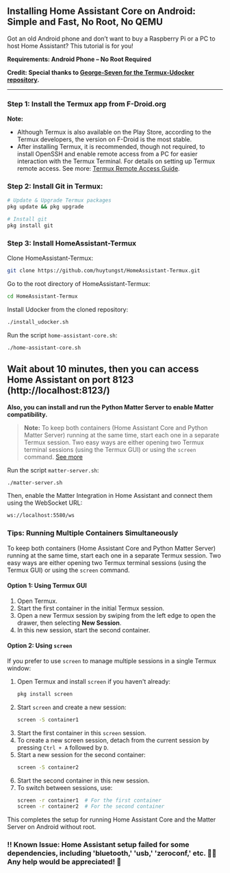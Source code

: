 ## Installing Home Assistant Core on Android: Simple and Fast, No Root, No QEMU

Got an old Android phone and don’t want to buy a Raspberry Pi or a PC to host Home Assistant? This tutorial is for you!

**Requirements: Android Phone – No Root Required**

**Credit: Special thanks to [George-Seven for the Termux-Udocker repository](https://github.com/George-Seven/Termux-Udocker).**

---

### Step 1: Install the Termux app from F-Droid.org

**Note:**
- Although Termux is also available on the Play Store, according to the Termux developers, the version on F-Droid is the most stable.
- After installing Termux, it is recommended, though not required, to install OpenSSH and enable remote access from a PC for easier interaction with the Termux Terminal. For details on setting up Termux remote access. See more: [Termux Remote Access Guide](https://wiki.termux.com/wiki/Remote_Access).

### Step 2: Install Git in Termux:

```bash
# Update & Upgrade Termux packages
pkg update && pkg upgrade

# Install git
pkg install git
```

### Step 3: Install HomeAssistant-Termux

Clone  HomeAssistant-Termux:
```bash
git clone https://github.com/huytungst/HomeAssistant-Termux.git
```

Go to the root directory of HomeAssistant-Termux:

```bash
cd HomeAssistant-Termux
```

Install Udocker from the cloned repository:

```bash
./install_udocker.sh
```

Run the script `home-assistant-core.sh`:

```bash
./home-assistant-core.sh
```

## Wait about 10 minutes, then you can access Home Assistant on port 8123 (http://localhost:8123/)

**Also, you can install and run the Python Matter Server to enable Matter compatibility.**


> **Note:** To keep both containers (Home Assistant Core and Python Matter Server) running at the same time, start each one in a separate Termux session. Two easy ways are either opening two Termux terminal sessions (using the Termux GUI) or using the `screen` command. [See more](#tips-running-multiple-containers-simultaneously)



Run the script `matter-server.sh`:

```bash
./matter-server.sh
```
Then, enable the Matter Integration in Home Assistant and connect them using the WebSocket URL:
```bash
ws://localhost:5580/ws
```


### Tips: Running Multiple Containers Simultaneously

To keep both containers (Home Assistant Core and Python Matter Server) running at the same time, start each one in a separate Termux session. Two easy ways are either opening two Termux terminal sessions (using the Termux GUI) or using the `screen` command.


#### Option 1: Using Termux GUI
1. Open Termux.
2. Start the first container in the initial Termux session.
3. Open a new Termux session by swiping from the left edge to open the drawer, then selecting **New Session**.
4. In this new session, start the second container.

#### Option 2: Using `screen`
If you prefer to use `screen` to manage multiple sessions in a single Termux window:
1. Open Termux and install `screen` if you haven't already:
   ```bash
   pkg install screen
   ```
2. Start `screen` and create a new session:
   ```bash
   screen -S container1
   ```
3. Start the first container in this `screen` session.
4. To create a new screen session, detach from the current session by pressing `Ctrl + A` followed by `D`.
5. Start a new session for the second container:
   ```bash
   screen -S container2
   ```
6. Start the second container in this new session.
7. To switch between sessions, use:
   ```bash
   screen -r container1  # For the first container
   screen -r container2  # For the second container
   ```


This completes the setup for running Home Assistant Core and the Matter Server on Android without root.

### ‼️ Known Issue: Home Assistant setup failed for some dependencies, including 'bluetooth,' 'usb,' 'zeroconf,' etc. 🤖🔧 Any help would be appreciated! 🙏